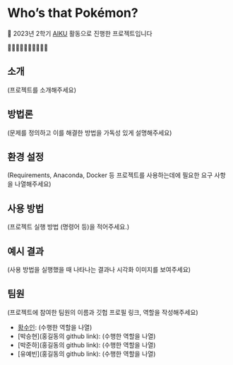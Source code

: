 # Who’s that Pokémon?

📢 2023년 2학기 [AIKU](https://github.com/AIKU-Official) 활동으로 진행한 프로젝트입니다
<!--🎉 20##년 1/여름/2/겨울학기 AIKU Conference 열심히상 수상!-->
🥕🥕🥕🥕🥕🥕🥕🥕🥕🥕

## 소개

(프로젝트를 소개해주세요)

## 방법론

(문제를 정의하고 이를 해결한 방법을 가독성 있게 설명해주세요)

## 환경 설정

(Requirements, Anaconda, Docker 등 프로젝트를 사용하는데에 필요한 요구 사항을 나열해주세요)

## 사용 방법

(프로젝트 실행 방법 (명령어 등)을 적어주세요.)

## 예시 결과

(사용 방법을 실행했을 때 나타나는 결과나 시각화 이미지를 보여주세요)

## 팀원

(프로젝트에 참여한 팀원의 이름과 깃헙 프로필 링크, 역할을 작성해주세요)

- [황수인](https://github.com/suin00h): (수행한 역할을 나열)
- [박승현](홍길동의 github link): (수행한 역할을 나열)
- [박준하](홍길동의 github link): (수행한 역할을 나열)
- [유예빈](홍길동의 github link): (수행한 역할을 나열)
